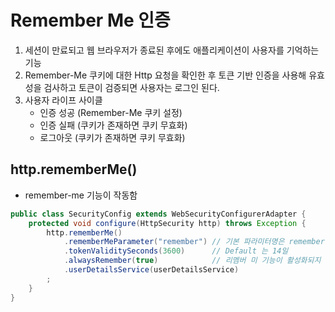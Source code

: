 # Remember Me 인증
1. 세션이 만료되고 웹 브라우저가 종료된 후에도 애플리케이션이 사용자를 기억하는 기능
2. Remember-Me 쿠키에 대한 Http 요청을 확인한 후 토큰 기반 인증을 사용해 유효성을 검사하고
토큰이 검증되면 사용자는 로그인 된다.
3. 사용자 라이프 사이클
    - 인증 성공 (Remember-Me 쿠키 설정)
    - 인증 실패 (쿠키가 존재하면 쿠키 무효화)
    - 로그아웃 (쿠키가 존재하면 쿠키 무효화)

## http.rememberMe() 
- remember-me 기능이 작동함
```java
public class SecurityConfig extends WebSecurityConfigurerAdapter {
	protected void configure(HttpSecurity http) throws Exception {
		http.rememberMe()
			.rememberMeParameter("remember") // 기본 파라미터명은 remember-me
			.tokenValiditySeconds(3600)      // Default 는 14일
			.alwaysRemember(true)            // 리멤버 미 기능이 활성화되지 않아도 항상 실행
			.userDetailsService(userDetailsService)
        ;
	}
}
```